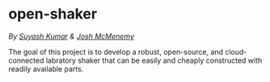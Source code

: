 # open-shaker
_By [Suyash Kumar](https://github.com/suyashkumar) & [Josh McMenemy](https://github.com/McMenemy)_


The goal of this project is to develop a robust, open-source, and cloud-connected labratory shaker that can be easily and cheaply constructed with readily available parts. 

